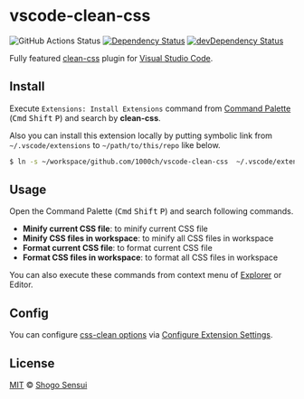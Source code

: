 # vscode-clean-css

![GitHub Actions Status](https://github.com/1000ch/vscode-clean-css/workflows/test/badge.svg)
[![Dependency Status](https://david-dm.org/1000ch/vscode-clean-css.svg)](https://david-dm.org/1000ch/vscode-clean-css)
[![devDependency Status](https://david-dm.org/1000ch/vscode-clean-css/dev-status.svg)](https://david-dm.org/1000ch/vscode-clean-css?type=dev)

Fully featured [clean-css](http://github.com/clean-css/clean-css) plugin for [Visual Studio Code](https://github.com/microsoft/vscode).

## Install

Execute `Extensions: Install Extensions` command from [Command Palette](https://code.visualstudio.com/docs/getstarted/userinterface#_command-palette) (<kbd>Cmd</kbd> <kbd>Shift</kbd> <kbd>P</kbd>) and search by **clean-css**.

Also you can install this extension locally by putting symbolic link from `~/.vscode/extensions` to `~/path/to/this/repo` like below.

```bash
$ ln -s ~/workspace/github.com/1000ch/vscode-clean-css  ~/.vscode/extensions/1000ch.clean-css-local
```

## Usage

Open the Command Palette (<kbd>Cmd</kbd> <kbd>Shift</kbd> <kbd>P</kbd>) and search following commands.

- **Minify current CSS file**: to minify current CSS file
- **Minify CSS files in workspace**: to minify all CSS files in workspace
- **Format current CSS file**: to format current CSS file
- **Format CSS files in workspace**: to format all CSS files in workspace

You can also execute these commands from context menu of [Explorer](https://code.visualstudio.com/docs/getstarted/userinterface#_explorer) or Editor.

## Config

You can configure [css-clean options](https://github.com/clean-css/clean-css#constructor-options) via [Configure Extension Settings](https://code.visualstudio.com/docs/editor/extension-gallery#_configuring-extensions).

## License

[MIT](https://1000ch.mit-license.org) © [Shogo Sensui](https://github.com/1000ch)
